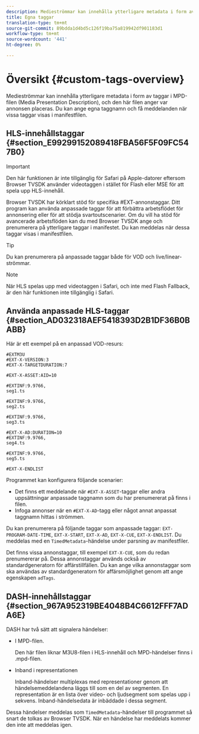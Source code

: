 ```yaml
---
description: Medieströmmar kan innehålla ytterligare metadata i form av taggar i MPD-filen (Media Presentation Description), och den här filen anger var annonsen placeras. Du kan ange egna taggnamn och få meddelanden när vissa taggar visas i manifestfilen.
title: Egna taggar
translation-type: tm+mt
source-git-commit: 89bdda1d4bd5c126f19ba75a819942df901183d1
workflow-type: tm+mt
source-wordcount: '441'
ht-degree: 0%

---
```



# Översikt {#custom-tags-overview}

Medieströmmar kan innehålla ytterligare metadata i form av taggar i MPD-filen (Media Presentation Description), och den här filen anger var annonsen placeras. Du kan ange egna taggnamn och få meddelanden när vissa taggar visas i manifestfilen.

## HLS-innehållstaggar {#section_E99299152089418FBA56F5F09FC547B0}

>[!IMPORTANT]
>
>Den här funktionen är inte tillgänglig för Safari på Apple-datorer eftersom Browser TVSDK använder videotaggen i stället för Flash eller MSE för att spela upp HLS-innehåll.

Browser TVSDK har körklart stöd för specifika #EXT-annonstaggar. Ditt program kan använda anpassade taggar för att förbättra arbetsflödet för annonsering eller för att stödja svartoutscenarier. Om du vill ha stöd för avancerade arbetsflöden kan du med Browser TVSDK ange och prenumerera på ytterligare taggar i manifestet. Du kan meddelas när dessa taggar visas i manifestfilen.

>[!TIP]
>
>Du kan prenumerera på anpassade taggar både för VOD och live/linear-strömmar.

>[!NOTE]
>
>När HLS spelas upp med videotaggen i Safari, och inte med Flash Fallback, är den här funktionen inte tillgänglig i Safari.

## Använda anpassade HLS-taggar {#section_AD032318AEF5418393D2B1DF36B0BABB}

Här är ett exempel på en anpassad VOD-resurs:

```
#EXTM3U
#EXT-X-VERSION:3
#EXT-X-TARGETDURATION:7
 
#EXT-X-ASSET:AID=10
 
#EXTINF:9.9766,
seg1.ts
 
#EXTINF:9.9766,
seg2.ts
 
#EXTINF:9.9766,
seg3.ts
 
#EXT-X-AD:DURATION=10
#EXTINF:9.9766,
seg4.ts
 
#EXTINF:9.9766,
seg5.ts
 
#EXT-X-ENDLIST
```

Programmet kan konfigurera följande scenarier:

* Det finns ett meddelande när `#EXT-X-ASSET`-taggar eller andra uppsättningar anpassade taggnamn som du har prenumererat på finns i filen.
* Infoga annonser när en `#EXT-X-AD`-tagg eller något annat anpassat taggnamn hittas i strömmen.

Du kan prenumerera på följande taggar som anpassade taggar: `EXT-PROGRAM-DATE-TIME`, `EXT-X-START`, `EXT-X-AD`, `EXT-X-CUE`, `EXT-X-ENDLIST`. Du meddelas med en `TimedMetadata`-händelse under parsning av manifestfiler.

Det finns vissa annonstaggar, till exempel `EXT-X-CUE`, som du redan prenumererar på. Dessa annonstaggar används också av standardgeneratorn för affärstillfällen. Du kan ange vilka annonstaggar som ska användas av standardgeneratorn för affärsmöjlighet genom att ange egenskapen `adTags`.

## DASH-innehållstaggar {#section_967A952319BE4048B4C6612FFF7ADA6E}

DASH har två sätt att signalera händelser:

* I MPD-filen.

   Den här filen liknar M3U8-filen i HLS-innehåll och MPD-händelser finns i .mpd-filen.
* Inband i representationen

   Inband-händelser multiplexas med representationer genom att händelsemeddelandena läggs till som en del av segmenten. En representation är en lista över video- och ljudsegment som spelas upp i sekvens. Inband-händelsedata är inbäddade i dessa segment.

Dessa händelser meddelas som `TimedMetadata`-händelser till programmet så snart de tolkas av Browser TVSDK. När en händelse har meddelats kommer den inte att meddelas igen.
